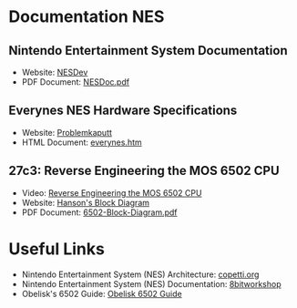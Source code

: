 # Documentation NES

## Nintendo Entertainment System Documentation
- Website: [NESDev](https://www.nesdev.org/)
- PDF Document: [NESDoc.pdf](https://www.nesdev.org/NESDoc.pdf)

## Everynes NES Hardware Specifications
- Website: [Problemkaputt](https://problemkaputt.de/nes.htm)
- HTML Document: [everynes.htm](https://problemkaputt.de/everynes.htm)

## 27c3: Reverse Engineering the MOS 6502 CPU
- Video: [Reverse Engineering the MOS 6502 CPU](https://youtu.be/fWqBmmPQP40)
- Website: [Hanson's Block Diagram](https://www.nesdev.org/wiki/Visual6502wiki/Hanson%27s_Block_Diagram)
- PDF Document: [6502-Block-Diagram.pdf](https://www.witwright.com/DonPub/6502-Block-Diagram.pdf)

# Useful Links

- Nintendo Entertainment System (NES) Architecture: [copetti.org](https://www.copetti.org/writings/consoles/nes/)
- Nintendo Entertainment System (NES) Documentation: [8bitworkshop](https://8bitworkshop.com/docs/platforms/nes/)
- Obelisk's 6502 Guide: [Obelisk 6502 Guide](https://www.nesdev.org/obelisk-6502-guide/)
